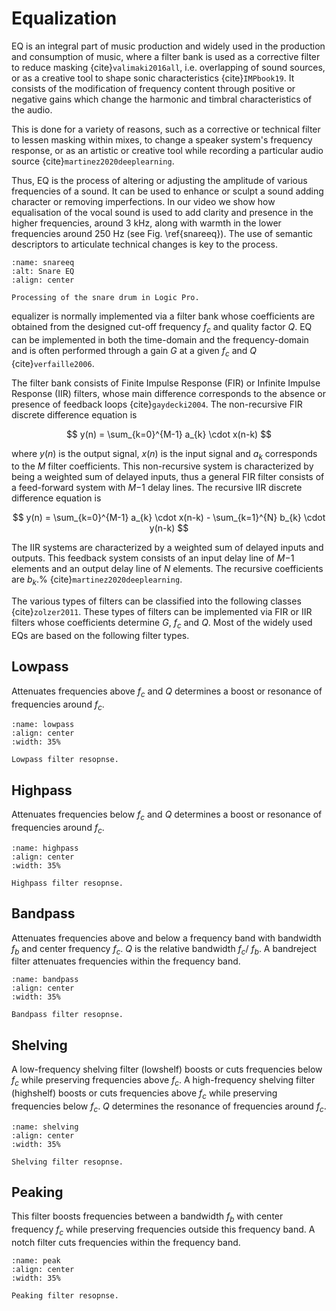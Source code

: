 # Equalization

EQ is an integral part of music production and widely used in the production and consumption of music, where a filter bank is used as a corrective filter to reduce masking {cite}`valimaki2016all`, i.e. overlapping of sound sources, or as a creative tool to shape sonic characteristics {cite}`IMPbook19`. It consists of the modification of frequency content through positive or negative gains which change the harmonic and timbral characteristics of the audio. 

This is done for a variety of reasons, such as a corrective or technical filter to lessen masking within mixes, to change a speaker system's frequency response, or as an artistic or creative tool while recording a particular audio source {cite}`martinez2020deeplearning`. 

Thus, EQ is the process of altering or adjusting the amplitude of various frequencies of a sound. It can be used to enhance or sculpt a sound adding character or removing imperfections. In our video we show how equalisation of the vocal sound is used to add clarity and presence in the higher frequencies, around 3 kHz, along with warmth in the lower frequencies around 250 Hz (see Fig. \ref{snareeq}). The use of semantic descriptors to articulate technical changes is key to the process.

```{figure} /assets/figures/mixing/Flare-Snare-Processing-2.png
:name: snareeq
:alt: Snare EQ
:align: center

Processing of the snare drum in Logic Pro.
```

 equalizer is normally implemented via a filter bank whose coefficients are obtained from the designed cut-off frequency $f_{c}$ and quality factor $Q$. 
EQ can be implemented in both the time-domain and the frequency-domain and is often performed through a gain $G$ at a given $f_{c}$ and $Q$ {cite}`verfaille2006`.

The filter bank consists of Finite Impulse Response (FIR) or Infinite Impulse Response (IIR) filters, whose main difference corresponds to the absence or presence of feedback loops {cite}`gaydecki2004`. The non-recursive FIR discrete difference equation is

$$
y(n) = \sum_{k=0}^{M-1} a_{k} \cdot x(n-k)
$$

where $y(n)$ is the output signal, $x(n)$ is the input signal and $a_{k}$ corresponds to the $M$ filter coefficients. This non-recursive system is characterized by being a weighted sum of delayed inputs, thus a general FIR filter consists of a feed-forward system with $M-$1 delay lines. 
The recursive IIR discrete difference equation is

$$
y(n) = \sum_{k=0}^{M-1} a_{k} \cdot x(n-k) - \sum_{k=1}^{N} b_{k} \cdot y(n-k)
$$

The IIR systems are characterized by a weighted sum of delayed inputs and outputs. This feedback system consists of an input delay line of $M-$1 elements and an output delay line of $N$ elements. The recursive coefficients are $b_{k}$.% {cite}`martinez2020deeplearning`.

The various types of filters can be classified into the following classes {cite}`zolzer2011`. These types of filters can be implemented via FIR or IIR filters whose coefficients determine $G$, $f_{c}$ and $Q$. Most of the widely used EQs are based on the following filter types.

## Lowpass

Attenuates frequencies above $f_{c}$ and $Q$ determines a boost or resonance of frequencies around $f_{c}$. 

```{figure} /assets/figures/audio-effects/lowpass.svg
:name: lowpass
:align: center
:width: 35%

Lowpass filter resopnse.
```

## Highpass

Attenuates frequencies below $f_{c}$ and $Q$ determines a boost or resonance of frequencies around $f_{c}$. 

```{figure} /assets/figures/audio-effects/highpass.svg
:name: highpass
:align: center
:width: 35%

Highpass filter resopnse.
```

## Bandpass

Attenuates frequencies above and below a frequency band with bandwidth $f_{b}$ and center frequency $f_{c}$. $Q$ is the relative bandwidth  $f_{c}$/ $f_{b}$. A bandreject filter attenuates frequencies within the frequency band. 


```{figure} /assets/figures/audio-effects/bandpass.svg
:name: bandpass
:align: center
:width: 35%

Bandpass filter resopnse.
```

## Shelving

A low-frequency shelving filter (lowshelf) boosts or cuts frequencies below $f_{c}$ while preserving frequencies above $f_{c}$. A high-frequency shelving filter (highshelf) boosts or cuts frequencies above $f_{c}$ while preserving frequencies below $f_{c}$. $Q$ determines the resonance of frequencies around $f_{c}$.


```{figure} /assets/figures/audio-effects/lowshelf.svg
:name: shelving
:align: center
:width: 35%

Shelving filter resopnse.
```

## Peaking

This filter boosts frequencies between a bandwidth $f_{b}$ with center frequency $f_{c}$ while preserving frequencies outside this frequency band. A notch filter cuts frequencies within the frequency band. 


```{figure} /assets/figures/audio-effects/peak.svg
:name: peak
:align: center
:width: 35%

Peaking filter resopnse.
```